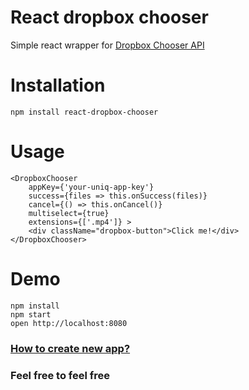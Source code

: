 React dropbox chooser
============
Simple react wrapper for [Dropbox Chooser API](https://www.dropbox.com/developers/chooser)

Installation 
============
```
npm install react-dropbox-chooser
```

Usage
=====
```
<DropboxChooser 
    appKey={'your-uniq-app-key'}
    success={files => this.onSuccess(files)}
    cancel={() => this.onCancel()}
    multiselect={true}
    extensions={['.mp4']} >
    <div className="dropbox-button">Click me!</div>        
</DropboxChooser>
```

Demo 
====
```
npm install
npm start
open http://localhost:8080
```

### [How to create new app?](https://www.dropbox.com/developers/apps/create)

### Feel free to feel free